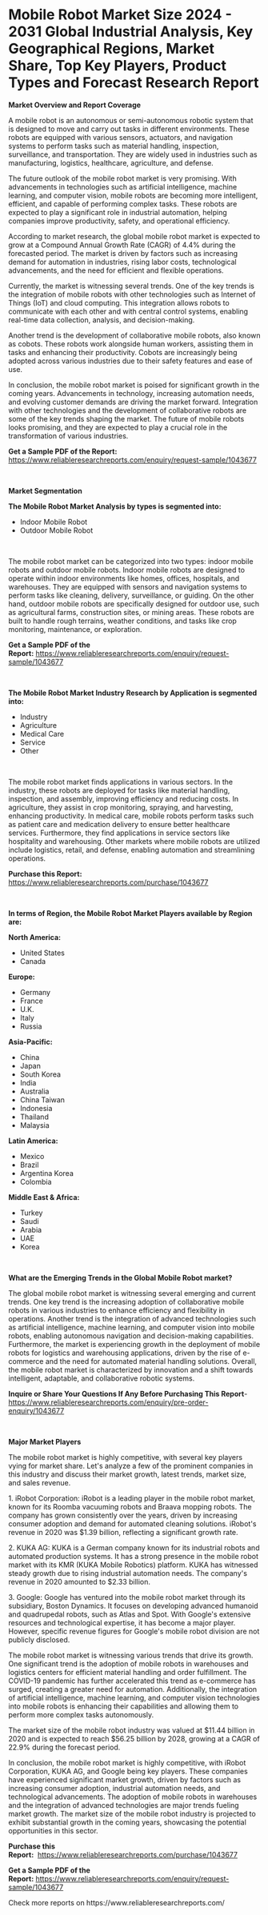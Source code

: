<p><h1>Mobile Robot Market Size 2024 - 2031 Global Industrial Analysis, Key Geographical Regions, Market Share, Top Key Players, Product Types and Forecast Research Report</h1></p><p><strong>Market Overview and Report Coverage</strong></p>
<p><p>A mobile robot is an autonomous or semi-autonomous robotic system that is designed to move and carry out tasks in different environments. These robots are equipped with various sensors, actuators, and navigation systems to perform tasks such as material handling, inspection, surveillance, and transportation. They are widely used in industries such as manufacturing, logistics, healthcare, agriculture, and defense.</p><p>The future outlook of the mobile robot market is very promising. With advancements in technologies such as artificial intelligence, machine learning, and computer vision, mobile robots are becoming more intelligent, efficient, and capable of performing complex tasks. These robots are expected to play a significant role in industrial automation, helping companies improve productivity, safety, and operational efficiency.</p><p>According to market research, the global mobile robot market is expected to grow at a Compound Annual Growth Rate (CAGR) of 4.4% during the forecasted period. The market is driven by factors such as increasing demand for automation in industries, rising labor costs, technological advancements, and the need for efficient and flexible operations.</p><p>Currently, the market is witnessing several trends. One of the key trends is the integration of mobile robots with other technologies such as Internet of Things (IoT) and cloud computing. This integration allows robots to communicate with each other and with central control systems, enabling real-time data collection, analysis, and decision-making.</p><p>Another trend is the development of collaborative mobile robots, also known as cobots. These robots work alongside human workers, assisting them in tasks and enhancing their productivity. Cobots are increasingly being adopted across various industries due to their safety features and ease of use.</p><p>In conclusion, the mobile robot market is poised for significant growth in the coming years. Advancements in technology, increasing automation needs, and evolving customer demands are driving the market forward. Integration with other technologies and the development of collaborative robots are some of the key trends shaping the market. The future of mobile robots looks promising, and they are expected to play a crucial role in the transformation of various industries.</p></p>
<p><strong>Get a Sample PDF of the Report:</strong> <a href="https://www.reliableresearchreports.com/enquiry/request-sample/1043677">https://www.reliableresearchreports.com/enquiry/request-sample/1043677</a></p>
<p>&nbsp;</p>
<p><strong>Market Segmentation</strong></p>
<p><strong>The Mobile Robot Market Analysis by types is segmented into:</strong></p>
<p><ul><li>Indoor Mobile Robot</li><li>Outdoor Mobile Robot</li></ul></p>
<p>&nbsp;</p>
<p><p>The mobile robot market can be categorized into two types: indoor mobile robots and outdoor mobile robots. Indoor mobile robots are designed to operate within indoor environments like homes, offices, hospitals, and warehouses. They are equipped with sensors and navigation systems to perform tasks like cleaning, delivery, surveillance, or guiding. On the other hand, outdoor mobile robots are specifically designed for outdoor use, such as agricultural farms, construction sites, or mining areas. These robots are built to handle rough terrains, weather conditions, and tasks like crop monitoring, maintenance, or exploration.</p></p>
<p><strong>Get a Sample PDF of the Report:</strong>&nbsp;<a href="https://www.reliableresearchreports.com/enquiry/request-sample/1043677">https://www.reliableresearchreports.com/enquiry/request-sample/1043677</a></p>
<p>&nbsp;</p>
<p><strong>The Mobile Robot Market Industry Research by Application is segmented into:</strong></p>
<p><ul><li>Industry</li><li>Agriculture</li><li>Medical Care</li><li>Service</li><li>Other</li></ul></p>
<p>&nbsp;</p>
<p><p>The mobile robot market finds applications in various sectors. In the industry, these robots are deployed for tasks like material handling, inspection, and assembly, improving efficiency and reducing costs. In agriculture, they assist in crop monitoring, spraying, and harvesting, enhancing productivity. In medical care, mobile robots perform tasks such as patient care and medication delivery to ensure better healthcare services. Furthermore, they find applications in service sectors like hospitality and warehousing. Other markets where mobile robots are utilized include logistics, retail, and defense, enabling automation and streamlining operations.</p></p>
<p><strong>Purchase this Report:</strong>&nbsp; <a href="https://www.reliableresearchreports.com/purchase/1043677">https://www.reliableresearchreports.com/purchase/1043677</a></p>
<p>&nbsp;</p>
<p><strong>In terms of Region, the Mobile Robot Market Players available by Region are:</strong></p>
<p>
    <p> <strong> North America: </strong>
        <ul>
            <li>United States</li>
            <li>Canada</li>
        </ul>
        </p> 
    <p> <strong> Europe: </strong>
        <ul>
            <li>Germany</li>
            <li>France</li>
            <li>U.K.</li>
            <li>Italy</li>
            <li>Russia</li>
        </ul>
        </p> 
    <p> <strong> Asia-Pacific: </strong>
        <ul>
            <li>China</li>
            <li>Japan</li>
            <li>South Korea</li>
            <li>India</li>
            <li>Australia</li>
            <li>China Taiwan</li>
            <li>Indonesia</li>
            <li>Thailand</li>
            <li>Malaysia</li>
        </ul>
        </p> 
    <p> <strong> Latin America: </strong>
        <ul>
            <li>Mexico</li>
            <li>Brazil</li>
            <li>Argentina Korea</li>
            <li>Colombia</li>
        </ul>
        </p> 
    <p> <strong> Middle East & Africa: </strong>
        <ul>
            <li>Turkey</li>
            <li>Saudi</li>
            <li>Arabia</li>
            <li>UAE</li>
            <li>Korea</li>
        </ul>
    </p>
    </p>
<p>&nbsp;</p>
<p><strong>What are the Emerging Trends in the Global Mobile Robot market?</strong></p>
<p><p>The global mobile robot market is witnessing several emerging and current trends. One key trend is the increasing adoption of collaborative mobile robots in various industries to enhance efficiency and flexibility in operations. Another trend is the integration of advanced technologies such as artificial intelligence, machine learning, and computer vision into mobile robots, enabling autonomous navigation and decision-making capabilities. Furthermore, the market is experiencing growth in the deployment of mobile robots for logistics and warehousing applications, driven by the rise of e-commerce and the need for automated material handling solutions. Overall, the mobile robot market is characterized by innovation and a shift towards intelligent, adaptable, and collaborative robotic systems.</p></p>
<p><strong>Inquire or Share Your Questions If Any Before Purchasing This Report</strong>- <a href="https://www.reliableresearchreports.com/enquiry/pre-order-enquiry/1043677">https://www.reliableresearchreports.com/enquiry/pre-order-enquiry/1043677</a></p>
<p>&nbsp;</p>
<p><strong>Major Market Players</strong></p>
<p><p>The mobile robot market is highly competitive, with several key players vying for market share. Let's analyze a few of the prominent companies in this industry and discuss their market growth, latest trends, market size, and sales revenue.</p><p>1. iRobot Corporation: iRobot is a leading player in the mobile robot market, known for its Roomba vacuuming robots and Braava mopping robots. The company has grown consistently over the years, driven by increasing consumer adoption and demand for automated cleaning solutions. iRobot's revenue in 2020 was $1.39 billion, reflecting a significant growth rate.</p><p>2. KUKA AG: KUKA is a German company known for its industrial robots and automated production systems. It has a strong presence in the mobile robot market with its KMR (KUKA Mobile Robotics) platform. KUKA has witnessed steady growth due to rising industrial automation needs. The company's revenue in 2020 amounted to $2.33 billion.</p><p>3. Google: Google has ventured into the mobile robot market through its subsidiary, Boston Dynamics. It focuses on developing advanced humanoid and quadrupedal robots, such as Atlas and Spot. With Google's extensive resources and technological expertise, it has become a major player. However, specific revenue figures for Google's mobile robot division are not publicly disclosed.</p><p>The mobile robot market is witnessing various trends that drive its growth. One significant trend is the adoption of mobile robots in warehouses and logistics centers for efficient material handling and order fulfillment. The COVID-19 pandemic has further accelerated this trend as e-commerce has surged, creating a greater need for automation. Additionally, the integration of artificial intelligence, machine learning, and computer vision technologies into mobile robots is enhancing their capabilities and allowing them to perform more complex tasks autonomously.</p><p>The market size of the mobile robot industry was valued at $11.44 billion in 2020 and is expected to reach $56.25 billion by 2028, growing at a CAGR of 22.9% during the forecast period.</p><p>In conclusion, the mobile robot market is highly competitive, with iRobot Corporation, KUKA AG, and Google being key players. These companies have experienced significant market growth, driven by factors such as increasing consumer adoption, industrial automation needs, and technological advancements. The adoption of mobile robots in warehouses and the integration of advanced technologies are major trends fueling market growth. The market size of the mobile robot industry is projected to exhibit substantial growth in the coming years, showcasing the potential opportunities in this sector.</p></p>
<p><strong>Purchase this Report:</strong>&nbsp;&nbsp;<a href="https://www.reliableresearchreports.com/purchase/1043677">https://www.reliableresearchreports.com/purchase/1043677</a></p>
<p></p>
<p><strong>Get a Sample PDF of the Report:</strong>&nbsp;<a href="https://www.reliableresearchreports.com/enquiry/request-sample/1043677">https://www.reliableresearchreports.com/enquiry/request-sample/1043677</a></p>
<p>Check more reports on https://www.reliableresearchreports.com/</p>